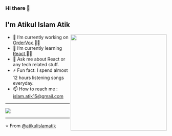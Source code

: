 ### Hi there 👋

## I'm Atikul Islam Atik

<img align='right' src="https://media.giphy.com/media/l0EwYKVLOfYpu0Bpu/giphy.gif" width="300">

- 🔭 I’m currently working on <a href="https://www.ordervox.co.uk/" target="_blank"> OrderVox </a> 👨‍💻
- 🌱 I’m currently learning <a href="https://www.reactjs.org" target="_blank"> React </a> 👨‍💻
- 💬 Ask me about React or any tech related stuff.
- ⚡ Fun fact: I spend almost 12 hours listening songs everyday.
- 📫 How to reach me : islam.atik15@gmail.com
---

<img src="https://github-readme-stats.vercel.app/api?username=atikulislamatik&&show_icons=true&title_color=ffffff&icon_color=bb2acf&text_color=daf7dc&bg_color=151515">

---

⭐ From [@atikulislamatik](https://github.com/atikulislamatik)
